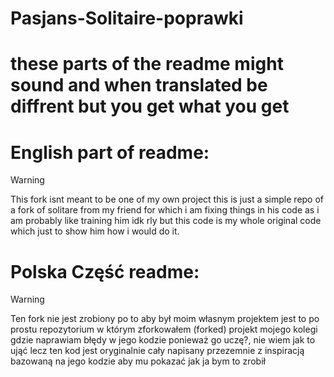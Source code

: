 # Pasjans-Solitaire-poprawki

# these parts of the readme might sound and when translated be diffrent but you get what you get

# English part of readme:

> [!WARNING]
> This fork isnt meant to be one of my own project this
> is just a simple repo of a fork of solitare from my friend for which
> i am fixing things in his code as i am probably like training him idk rly
> but this code is my whole original code which just to show him how i would do it.

# Polska Część readme:

> [!WARNING]
> Ten fork nie jest zrobiony po to aby był moim własnym projektem
> jest to po prostu repozytorium w którym zforkowałem (forked) projekt
> mojego kolegi gdzie naprawiam błędy w jego kodzie ponieważ go uczę?, nie wiem jak to ująć
> lecz ten kod jest oryginalnie cały napisany przezemnie z inspiracją bazowaną na jego kodzie
> aby mu pokazać jak ja bym to zrobił